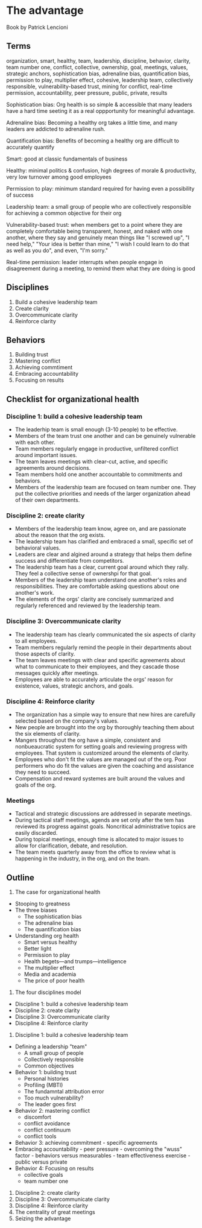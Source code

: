 # The advantage

Book by Patrick Lencioni

## Terms

organization, smart, healthy, team, leadership, discipline, behavior, clarity, team number one, conflict, collective,
ownership, goal, meetings, values, strategic anchors, sophistication bias, adrenaline bias, quantification bias,
permission to play, multiplier effect, cohesive, leadership team, collectively responsible, vulnerability-based trust,
mining for conflict, real-time permission, accountability, peer pressure, public, private, results

Sophistication bias: Org health is so simple & accessible that many leaders have
a hard time seeting it as a real oppportunity for meaningful advantage.

Adrenaline bias: Becoming a healthy org takes a little time, and many leaders are addicted
to adrenaline rush.

Quantification bias: Benefits of becoming a healthy org are difficult to accurately quantify

Smart: good at classic fundamentals of business

Healthy: minimal politics & confusion, high degrees of morale & productivity, very low turnover among good employees

Permission to play: minimum standard required for having even a possibility of success

Leadership team: a small group of people who are collectively responsible for achieving a common objective for their org

Vulnerability-based trust: when members get to a point where they are completely
comfortable being transparent, honest, and naked with one another, where they
say and genuinely mean things like "I screwed up", "I need help," "Your idea is
better than mine," "I wish I could learn to do that as well as you do", and
even, "I'm sorry."

Real-time permission: leader interrupts when people engage in disagreement
during a meeting, to remind them what they are doing is good


## Disciplines

1. Build a cohesive leadership team
1. Create clarity
1. Overcommunicate clarity
1. Reinforce clarity

## Behaviors

1. Building trust
1. Mastering conflict
1. Achieving commtiment
1. Embracing accountability
1. Focusing on results

## Checklist for organizational health

### Discipline 1: build a cohesive leadership team

* The leaderhip team is small enough (3-10 people) to be effective.
* Members of the team trust one another and can be genuinely vulnerable with each other.
* Team members regularly engage in productive, unfiltered conflict around important issues.
* The team leaves meetings with clear-cut, active, and specific agreements around decisions.
* Team members hold one another accountable to commitments and behaviors.
* Members of the leadership team are focused on team number one. They put the
  collective priorities and needs of the larger organization ahead of their own
  departments.


### Discipline 2: create clarity

* Members of the leadership team know, agree on, and are passionate about the reason that the org exists.
* The leadership team has clarified and embraced a small, specific set of behavioral values.
* Leaders are clear and algined around a strategy that helps them define success and differentiate from competitors.
* The leadership team has a clear, current goal around which they rally. They feel a collective sense of ownershpi for that goal.
* Members of the leadership team understand one another's roles and
  responsibilities. They are comfortable asking questions about one another's
  work.
* The elements of the orgs' clarity are concisely summarized and regularly referenced and reviewed by the leadership team.


### Discipline 3: Overcommunicate clarity

* The leadership team has clearly communicated the six aspects of clarity to all employees.
* Team members regularly remind the people in their departments about those aspects of clarity.
* The team leaves meetings with clear and specific agreements about what to
  communicate to their employees, and they cascade those messages quickly after
  meetings.
* Employees are able to accurately articulate the orgs' reason for existence, values, strategic anchors, and goals.


### Discipline 4: Reinforce clarity

* The organization has a simple way to ensure that new hires are carefully selected based on the company's values.
* New people are brought into the org by thoroughly teaching them about the six elements of clarity.
* Mangers throughout the org have a simple, consistent and nonbueaucratic system
  for setting goals and reviewing progress with employees. That system is
  customized around the elements of clarity.
* Employees who don't fit the values are managed out of the org. Poor performers
  who do fit the values are given the coaching and assistance they need to
  succeed.
* Compensation and reward systemes are built around the values and goals of the org.

### Meetings

* Tactical and strategic discussions are addressed in separate meetings.
* During tactical staff meetings, agends are set only after the tem has reviewed
  its progress against goals. Noncritical administrative topics are easily
  discarded.
* During topical meetings, enough time is allocated to major issues to allow for
  clarification, debate, and resolution.
* The team meets quarterly away from the office to review what is happening in the industry, in the org, and on the team.

## Outline

1. The case for organizational health
  * Stooping to greatness
  * The three biases
    - The sophistication bias
    - The adrenaline bias
    - The quantification bias
  * Understanding org health
    - Smart versus healthy
    - Better light
    - Permission to play
    - Health begets—and trumps—intelligence
    - The multiplier effect
    - Media and academia
    - The price of poor health
1. The four disciplines model
  * Discipline 1: build a cohesive leadership team
  * Discipline 2: create clarity
  * Discipline 3: Overcommunicate clarity
  * Discipline 4: Reinforce clarity
1. Discipline 1: build a cohesive leadership team
  * Defining a leadership "team"
    - A small group of people
    - Collectively responsible
    - Common objectives
  * Behavior 1: building trust
    - Personal histories
    - Profiling (MBTI)
    - The fundamntal attribution error
    - Too much vulnerability?
    - The leader goes first
  * Behavior 2: mastering conflict
    - discomfort
    - conflict avoidance
    - conflict continuum
    - conflict tools
   * Behavior 3: achieving commitment
    - specific agreements
   * Embracing accountability
    - peer pressure
    - overcoming the "wuss" factor
    - behaviors versus measurables
    - team effectiveness exercise
    - public versus private
  * Behavior 4: Focusing on results
    - collective goals
    - team number one
1. Discipline 2: create clarity
1. Discipline 3: Overcommunicate clarity
1. Discipline 4: Reinforce clarity
1. The centrality of great meetings
1. Seizing the advantage
